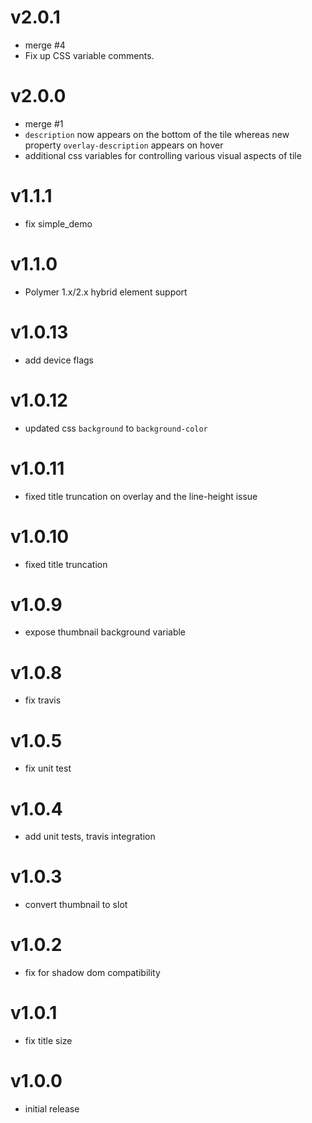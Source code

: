 v2.0.1
==================
* merge #4
* Fix up CSS variable comments.

v2.0.0
==================
* merge #1
* `description` now appears on the bottom of the tile whereas new property `overlay-description` appears on hover
* additional css variables for controlling various visual aspects of tile

v1.1.1
==================
* fix simple_demo

v1.1.0
==================
* Polymer 1.x/2.x hybrid element support

v1.0.13
==================
* add device flags

v1.0.12
==================
* updated css `background` to `background-color`

v1.0.11
==================
* fixed title truncation on overlay and the line-height issue

v1.0.10
==================
* fixed title truncation

v1.0.9
==================
* expose thumbnail background variable

v1.0.8
==================
* fix travis

v1.0.5
==================
* fix unit test

v1.0.4
==================
* add unit tests, travis integration

v1.0.3
==================
* convert thumbnail to slot

v1.0.2
==================
* fix for shadow dom compatibility

v1.0.1
==================
* fix title size

v1.0.0
==================
* initial release
